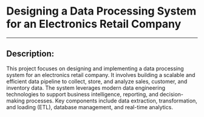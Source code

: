 # Designing a Data Processing System for an Electronics Retail Company
---
## Description:
This project focuses on designing and implementing a data processing system for an electronics retail company. It involves building a scalable and efficient data pipeline to collect, store, and analyze sales, customer, and inventory data. The system leverages modern data engineering technologies to support business intelligence, reporting, and decision-making processes. Key components include data extraction, transformation, and loading (ETL), database management, and real-time analytics.
